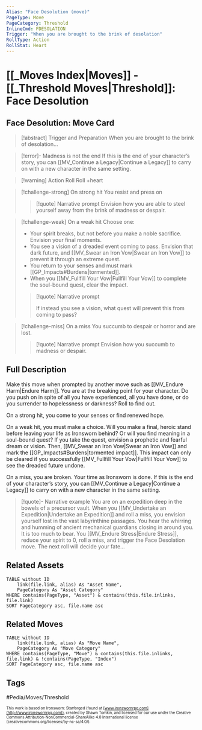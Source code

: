 ```yaml
---
Alias: "Face Desolution (move)"
PageType: Move
PageCategory: Threshold
InlineCmd: FDESOLATION
Trigger: "When you are brought to the brink of desolation"
RollType: Action
RollStat: Heart
---
```

# [[_Moves Index|Moves]] - [[_Threshold Moves|Threshold]]: Face Desolution

## Face Desolution: Move Card
>[!abstract]  Trigger and Preparation
>When you are brought to the brink of desolation...

> [!error]- Madness is not the end
> If this is the end of your character’s story, you can [[MV_Continue a Legacy|Continue a Legacy]] to carry on with a new character in the same setting.

> [!warning] Action Roll
> Roll +heart

> [!challenge-strong] On strong hit
>  You resist and press on
> > [!quote] Narrative prompt
> > Envision how you are able to steel yourself away from the brink of madness or despair.

> [!challenge-weak] On a weak hit
> Choose one:
>- Your spirit breaks, but not before you make a noble sacrifice. Envision your final moments.
>- You see a vision of a dreaded event coming to pass. Envision that dark future, and [[MV_Swear an Iron Vow|Swear an Iron Vow]] to prevent it through an extreme quest. 
>- You return to your senses and must mark [[GP_Impacts#Burdens|tormented]]. 
>- When you [[MV_Fullfill Your Vow|Fullfill Your Vow]] to complete the soul-bound quest, clear the impact.
> > [!quote] Narrative prompt
> > 
> > If instead you see a vision, what quest will prevent this from coming to pass?

> [!challenge-miss] On a miss
> You succumb to despair or horror and are lost.
> > [!quote] Narrative prompt
> > Envision how you succumb to madness or despair.

## Full Description
Make this move when prompted by another move such as [[MV_Endure Harm|Endure Harm]]. You are at the breaking point for your character. Do you push on in spite of all you have experienced, all you have done, or do you surrender to hopelessness or darkness? Roll to find out. 

On a strong hit, you come to your senses or find renewed hope. 

On a weak hit, you must make a choice. Will you make a final, heroic stand before leaving your life as Ironsworn behind? Or will you find meaning in a soul-bound quest? If you take the quest, envision a prophetic and fearful dream or vision. Then, [[MV_Swear an Iron Vow|Swear an Iron Vow]] and mark the  [[GP_Impacts#Burdens|tormented impact]]. This impact can only be cleared if you successfully [[MV_Fullfill Your Vow|Fullfill Your Vow]] to see the dreaded future undone. 

On a miss, you are broken. Your time as Ironsworn is done. If this is the end of your character’s story, you can [[MV_Continue a Legacy|Continue a Legacy]] to carry on with a new character in the same setting.

> [!quote]- Narrative example
> You are on an expedition deep in the bowels of a precursor vault. When you [[MV_Undertake an Expedition|Undertake an Expedition]] and roll a miss, you envision yourself lost in the vast labyrinthine passages. You hear the whirring and humming of ancient mechanical guardians closing in around you. It is too much to bear. You [[MV_Endure Stress|Endure Stress]], reduce your spirit to 0, roll a miss, and trigger the Face Desolation move. The next roll will decide your fate… 

## Related Assets
```dataview
TABLE without ID
	link(file.link, alias) As "Asset Name",
	PageCategory As "Asset Category"
WHERE contains(PageType, "Asset") & contains(this.file.inlinks, file.link)
SORT PageCategory asc, file.name asc
```

## Related Moves
```dataview
TABLE without ID
	link(file.link, alias) As "Move Name",
	PageCategory As "Move Category"
WHERE contains(PageType, "Move") & contains(this.file.inlinks, file.link) & !contains(PageType, "Index")
SORT PageCategory asc, file.name asc
```

## Tags
#Pedia/Moves/Threshold 

<font size=-2>This work is based on Ironsworn: Starforged (found at [www.ironswornrpg.com](http://www.ironswornrpg.com)), created by Shawn Tomkin, and licensed for our use under the Creative Commons Attribution-NonCommercial-ShareAlike 4.0 International license  (creativecommons.org/licenses/by-nc-sa/4.0/).</font>